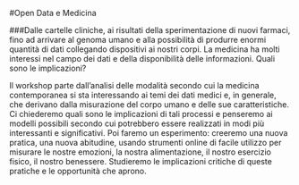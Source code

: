 #Open Data e Medicina

###Dalle cartelle cliniche, ai risultati della sperimentazione di nuovi farmaci, fino ad arrivare al genoma umano e alla possibilità di produrre enormi quantità di dati collegando dispositivi ai nostri corpi. La medicina ha molti interessi nel campo dei dati e della disponibilità delle informazioni. Quali sono le implicazioni?

Il workshop parte dall’analisi delle modalità secondo cui la medicina contemporanea si sta interessando ai temi dei dati medici e, in generale, che derivano dalla misurazione del corpo umano e delle sue caratteristiche. Ci chiederemo quali sono le implicazioni di tali processi e penseremo ai modelli possibili secondo cui potrebbero essere realizzati in modi più interessanti e significativi. Poi faremo un esperimento: creeremo una nuova pratica, una nuova abitudine, usando strumenti online di facile utilizzo per misurare le nostre emozioni, la nostra alimentazione, il nostro  esercizio fisico, il nostro benessere. Studieremo le implicazioni critiche di queste pratiche e le opportunità che aprono.
